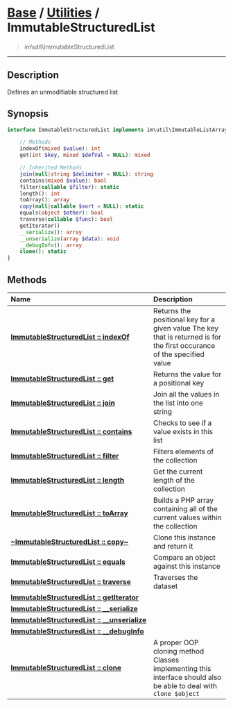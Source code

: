 # [Base](base.md) / [Utilities](util.md) / ImmutableStructuredList
 > im\util\ImmutableStructuredList
____

## Description
Defines an unmodifiable structured list

## Synopsis
```php
interface ImmutableStructuredList implements im\util\ImmutableListArray, IteratorAggregate, im\features\Serializable, im\features\Cloneable, Traversable, im\util\Collection {

    // Methods
    indexOf(mixed $value): int
    get(int $key, mixed $defVal = NULL): mixed

    // Inherited Methods
    join(null|string $delimiter = NULL): string
    contains(mixed $value): bool
    filter(callable $filter): static
    length(): int
    toArray(): array
    copy(null|callable $sort = NULL): static
    equals(object $other): bool
    traverse(callable $func): bool
    getIterator()
    __serialize(): array
    __unserialize(array $data): void
    __debugInfo(): array
    clone(): static
}
```

## Methods
| Name | Description |
| :--- | :---------- |
| [__ImmutableStructuredList&nbsp;::&nbsp;indexOf__](util-ImmutableStructuredList-indexOf.md) | Returns the positional key for a given value  The key that is returned is for the first occurance of the specified value |
| [__ImmutableStructuredList&nbsp;::&nbsp;get__](util-ImmutableStructuredList-get.md) | Returns the value for a positional key |
| [__ImmutableStructuredList&nbsp;::&nbsp;join__](util-ImmutableStructuredList-join.md) | Join all the values in the list into one string |
| [__ImmutableStructuredList&nbsp;::&nbsp;contains__](util-ImmutableStructuredList-contains.md) | Checks to see if a value exists in this list |
| [__ImmutableStructuredList&nbsp;::&nbsp;filter__](util-ImmutableStructuredList-filter.md) | Filters elements of the collection |
| [__ImmutableStructuredList&nbsp;::&nbsp;length__](util-ImmutableStructuredList-length.md) | Get the current length of the collection |
| [__ImmutableStructuredList&nbsp;::&nbsp;toArray__](util-ImmutableStructuredList-toArray.md) | Builds a PHP array containing all of the current values within the collection |
| [__~ImmutableStructuredList&nbsp;::&nbsp;copy~__](util-ImmutableStructuredList-copy.md) | Clone this instance and return it |
| [__ImmutableStructuredList&nbsp;::&nbsp;equals__](util-ImmutableStructuredList-equals.md) | Compare an object against this instance |
| [__ImmutableStructuredList&nbsp;::&nbsp;traverse__](util-ImmutableStructuredList-traverse.md) | Traverses the dataset |
| [__ImmutableStructuredList&nbsp;::&nbsp;getIterator__](util-ImmutableStructuredList-getIterator.md) |  |
| [__ImmutableStructuredList&nbsp;::&nbsp;\_\_serialize__](util-ImmutableStructuredList-__serialize.md) |  |
| [__ImmutableStructuredList&nbsp;::&nbsp;\_\_unserialize__](util-ImmutableStructuredList-__unserialize.md) |  |
| [__ImmutableStructuredList&nbsp;::&nbsp;\_\_debugInfo__](util-ImmutableStructuredList-__debugInfo.md) |  |
| [__ImmutableStructuredList&nbsp;::&nbsp;clone__](util-ImmutableStructuredList-clone.md) | A proper OOP cloning method  Classes implementing this interface should also be able to deal with `clone $object` |
